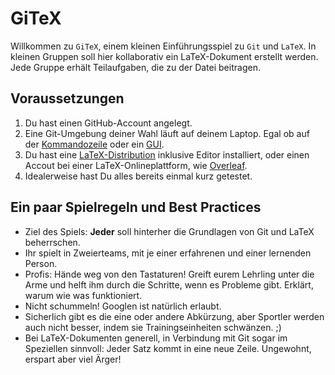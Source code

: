 # GiTeX

Willkommen zu `GiTeX`, einem kleinen Einführungsspiel zu `Git` und `LaTeX`.
In kleinen Gruppen soll hier kollaborativ ein LaTeX-Dokument erstellt werden.
Jede Gruppe erhält Teilaufgaben, die zu der Datei beitragen.

## Voraussetzungen

1. Du hast einen GitHub-Account angelegt.
1. Eine Git-Umgebung deiner Wahl läuft auf deinem Laptop. Egal ob auf der [Kommandozeile](https://git-scm.com/downloads) oder ein [GUI](https://git-scm.com/downloads/guis).
1. Du hast eine [LaTeX-Distribution](https://www.latex-project.org/get/) inklusive Editor installiert, oder einen Accout bei einer LaTeX-Onlineplattform, wie [Overleaf](https://www.overleaf.com/).
1. Idealerweise hast Du alles bereits einmal kurz getestet.

## Ein paar Spielregeln und Best Practices

* Ziel des Spiels: **Jeder** soll hinterher die Grundlagen von Git und LaTeX beherrschen.
* Ihr spielt in Zweierteams, mit je einer erfahrenen und einer lernenden Person.
* Profis: Hände weg von den Tastaturen! Greift eurem Lehrling unter die Arme und helft ihm durch die Schritte, wenn es Probleme gibt. Erklärt, warum wie was funktioniert.
* Nicht schummeln! Googlen ist natürlich erlaubt.
* Sicherlich gibt es die eine oder andere Abkürzung, aber Sportler werden auch nicht besser, indem sie Trainingseinheiten schwänzen. ;)
* Bei LaTeX-Dokumenten generell, in Verbindung mit Git sogar im Speziellen sinnvoll: Jeder Satz kommt in eine neue Zeile. Ungewohnt, erspart aber viel Ärger!
